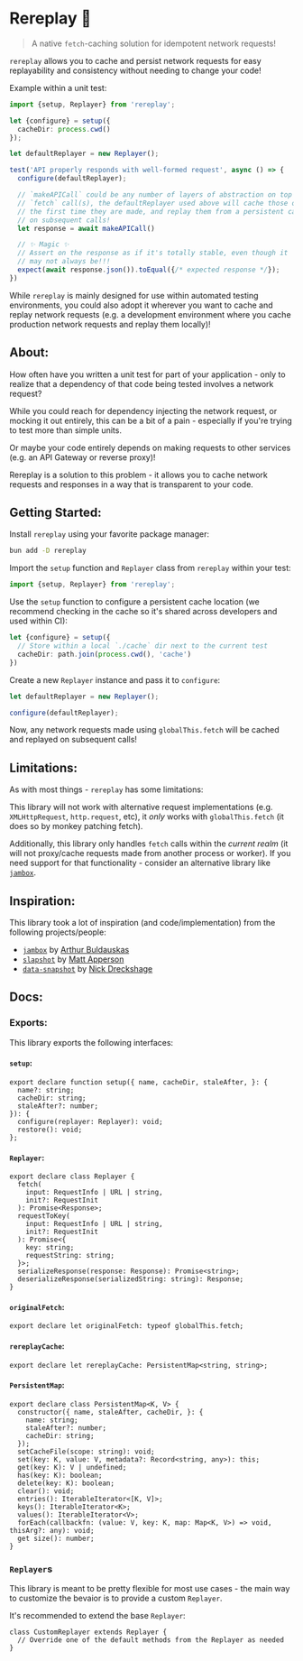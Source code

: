 # Rereplay 🔂

> A native `fetch`-caching solution for idempotent network requests!

`rereplay` allows you to cache and persist network requests for easy replayability and consistency without needing to change your code!

Example within a unit test:

```ts
import {setup, Replayer} from 'rereplay';

let {configure} = setup({
  cacheDir: process.cwd()
});

let defaultReplayer = new Replayer();

test('API properly responds with well-formed request', async () => {
  configure(defaultReplayer);

  // `makeAPICall` could be any number of layers of abstraction on top of
  // `fetch` call(s), the defaultReplayer used above will cache those on 
  // the first time they are made, and replay them from a persistent cache
  // on subsequent calls!
  let response = await makeAPICall()

  // ✨ Magic ✨
  // Assert on the response as if it's totally stable, even though it
  // may not always be!!!
  expect(await response.json()).toEqual({/* expected response */});
})
```

While `rereplay` is mainly designed for use within automated testing environments, you could also adopt it wherever you want to cache and replay network requests (e.g. a development environment where you cache production network requests and replay them locally)!

## About:

How often have you written a unit test for part of your application - only to realize that a dependency of that code being tested involves a network request?

While you could reach for dependency injecting the network request, or mocking it out entirely, this can be a bit of a pain - especially if you're trying to test more than simple units.

Or maybe your code entirely depends on making requests to other services (e.g. an API Gateway or reverse proxy)!

Rereplay is a solution to this problem - it allows you to cache network requests and responses in a way that is transparent to your code.

## Getting Started:

Install `rereplay` using your favorite package manager:

```sh
bun add -D rereplay
```

Import the `setup` function and `Replayer` class from `rereplay` within your test:

```ts
import {setup, Replayer} from 'rereplay';
```

Use the `setup` function to configure a persistent cache location (we recommend checking in the cache so it's shared across developers and used within CI):

```ts
let {configure} = setup({
  // Store within a local `./cache` dir next to the current test
  cacheDir: path.join(process.cwd(), 'cache')
})
```

Create a new `Replayer` instance and pass it to `configure`:

```ts
let defaultReplayer = new Replayer();

configure(defaultReplayer);
```

Now, any network requests made using `globalThis.fetch` will be cached and replayed on subsequent calls!

## Limitations:

As with most things - `rereplay` has some limitations:

This library will not work with alternative request implementations (e.g. `XMLHttpRequest`, `http.request`, etc), it _only_ works with `globalThis.fetch` (it does so by monkey patching fetch).

Additionally, this library only handles `fetch` calls within the _current realm_ (it will not proxy/cache requests made from another process or worker). If you need support for that functionality - consider an alternative library like [`jambox`](https://github.com/ballercat/jambox).

## Inspiration:

This library took a lot of inspiration (and code/implementation) from the following projects/people:

- [`jambox`](https://github.com/ballercat/jambox) by [Arthur Buldauskas](https://github.com/ballercat)
- [`slapshot`](https://github.com/mattapperson/slapshot) by [Matt Apperson](https://github.com/mattapperson)
- [`data-snapshot`](https://github.com/wayfair/data-snapshot) by [Nick Dreckshage](https://github.com/ndreckshage)


## Docs:

### Exports:

This library exports the following interfaces:

#### `setup`:

```tsx
export declare function setup({ name, cacheDir, staleAfter, }: {
  name?: string;
  cacheDir: string;
  staleAfter?: number;
}): {
  configure(replayer: Replayer): void;
  restore(): void;
};
```

#### `Replayer`:

```tsx
export declare class Replayer {
  fetch(
    input: RequestInfo | URL | string,
    init?: RequestInit
  ): Promise<Response>;
  requestToKey(
    input: RequestInfo | URL | string,
    init?: RequestInit
  ): Promise<{
    key: string;
    requestString: string;
  }>;
  serializeResponse(response: Response): Promise<string>;
  deserializeResponse(serializedString: string): Response;
}
```

#### `originalFetch`:

```tsx
export declare let originalFetch: typeof globalThis.fetch;
```

#### `rereplayCache`:

```tsx
export declare let rereplayCache: PersistentMap<string, string>;
```

#### `PersistentMap`:

```tsx
export declare class PersistentMap<K, V> {
  constructor({ name, staleAfter, cacheDir, }: {
    name: string;
    staleAfter?: number;
    cacheDir: string;
  });
  setCacheFile(scope: string): void;
  set(key: K, value: V, metadata?: Record<string, any>): this;
  get(key: K): V | undefined;
  has(key: K): boolean;
  delete(key: K): boolean;
  clear(): void;
  entries(): IterableIterator<[K, V]>;
  keys(): IterableIterator<K>;
  values(): IterableIterator<V>;
  forEach(callbackfn: (value: V, key: K, map: Map<K, V>) => void, thisArg?: any): void;
  get size(): number;
}
```

### `Replayer`s

This library is meant to be pretty flexible for most use cases - the main way to customize the bevaior is to provide a custom `Replayer`.

It's recommended to extend the base `Replayer`:

```tsx
class CustomReplayer extends Replayer {
  // Override one of the default methods from the Replayer as needed
}
```